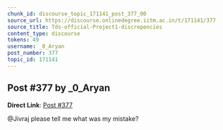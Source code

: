 ```yaml
---
chunk_id: discourse_topic_171141_post_377_00
source_url: https://discourse.onlinedegree.iitm.ac.in/t/171141/377
source_title: Tds-official-Project1-discrepencies
content_type: discourse
tokens: 49
username: _0_Aryan
post_number: 377
topic_id: 171141
---
```


## Post #377 by _0_Aryan

**Direct Link**: [Post #377](https://discourse.onlinedegree.iitm.ac.in/t/171141/377)

@Jivraj please tell me what was my mistake?
